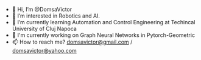 - 👋 Hi, I’m @DomsaVictor
- 👀 I’m interested in Robotics and AI.
- 🌱 I’m currently learning Automation and Control Engineering at Techincal University of Cluj Napoca
- :robot: I'm currently working on Graph Neural Networks in Pytorch-Geometric
- 📫 How to reach me? domsavictor@gmail.com / domsavictor@yahoo.com
